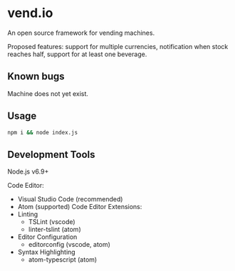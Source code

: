 # vend.io

An open source framework for vending machines.  

Proposed features: support for multiple currencies, notification when stock reaches half, support for at least one beverage.

Known bugs
----------

Machine does not yet exist.

## Usage

```bash
npm i && node index.js
```

## Development Tools

Node.js v6.9+

Code Editor:
  * Visual Studio Code (recommended)
  * Atom (supported)
Code Editor Extensions:
  * Linting
    * TSLint (vscode)
    * linter-tslint (atom)
  * Editor Configuration
    * editorconfig (vscode, atom)
  * Syntax Highlighting
    * atom-typescript (atom)